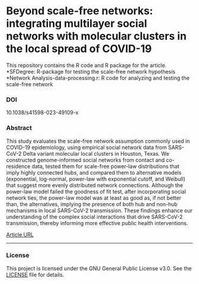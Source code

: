 # Beyond scale-free networks: integrating multilayer social networks with molecular clusters in the local spread of COVID-19

This repository contains the R code and R package for the article. 
*SFDegree: R-package for testing the scale-free network hypothesis
*Network Analysis-data-processing.r: R code for analyzing and testing the scale-free network

### DOI
10.1038/s41598-023-49109-x

### Abstract
This study evaluates the scale-free network assumption commonly used in COVID-19 epidemiology, using empirical social network data from SARS-CoV-2 Delta variant molecular local clusters in Houston, Texas. We constructed genome-informed social networks from contact and co-residence data, tested them for scale-free power-law distributions that imply highly connected hubs, and compared them to alternative models (exponential, log-normal, power-law with exponential cutoff, and Weibull) that suggest more evenly distributed network connections. Although the power-law model failed the goodness of fit test, after incorporating social network ties, the power-law model was at least as good as, if not better than, the alternatives, implying the presence of both hub and non-hub mechanisms in local SARS-CoV-2 transmission. These findings enhance our understanding of the complex social interactions that drive SARS-CoV-2 transmission, thereby informing more effective public health interventions.

[Article URL](https://www.nature.com/articles/s41598-023-49109-x)

-----

### License
This project is licensed under the GNU General Public License v3.0. See the [LICENSE](./LICENSE) file for details.
